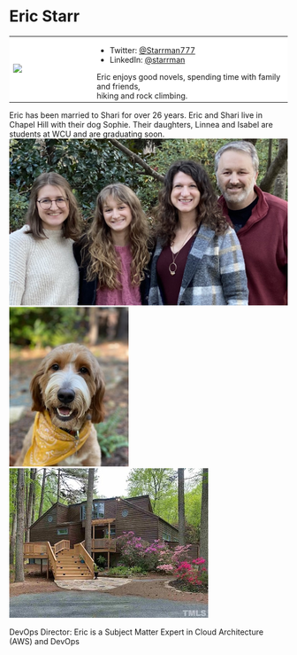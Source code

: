 # Eric Starr

<table>
<tr>
    <td width="30%" style="background-color:white;">
        <img src="/images/EricInReadingGlasses.jpg">
    </td>
    <td width="70%" style="background-color:white;">
        <ul>
            <li>Twitter: <a target="_blank" href="https://twitter.com/Starrman777">@Starrman777</a>
            <li>LinkedIn: <a target="_blank" href="https://www.linkedin.com/in/starrman/">@starrman</a>
        </ul>
        Eric enjoys good novels, spending time with family and friends,<br/>
         hiking and rock climbing.
    </td> 
</tr>
</table>

Eric has been married to Shari for over 26 years.  Eric and Shari live in Chapel Hill with their dog Sophie.  Their daughters, Linnea and Isabel are students at WCU and are graduating soon.
![picture of Starr family](images/family.jpeg "Starrs") ![picture of Sophie](images/Sophie.jpeg "Sophie") ![picture of Starr Home](images/StarrHome-FrontView.jpg "Starr Home")

DevOps Director:  Eric is a Subject Matter Expert in Cloud Architecture (AWS) and DevOps




